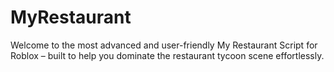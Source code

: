 # MyRestaurant
Welcome to the most advanced and user-friendly My Restaurant Script for Roblox – built to help you dominate the restaurant tycoon scene effortlessly.
